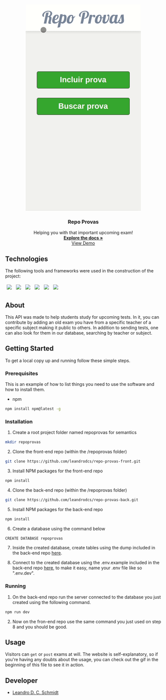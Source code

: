 <br />
<p align="center">
  <a href="https://github.com/leandrodcs/repo-provas-front">
    <img src="./src/assets/repoprovas.gif" alt="gif" width="auto" height="auto">
  </a>

  <h3 align="center">Repo Provas</h3>

  <p align="center">
    Helping you with that important upcoming exam!
    <br />
    <a href="https://github.com/leandrodcs/repo-provas-front"><strong>Explore the docs »</strong></a>
    <br />
    <a href="https://repo-provas-front-chi.vercel.app/">View Demo</a>
    <br />
  </p>
</p>

## Technologies

The following tools and frameworks were used in the construction of the project:
<p>
  <img style='margin: 5px;' src='https://img.shields.io/badge/React-20232A?style=for-the-badge&logo=react&logoColor=61DAFB'>
  <img style='margin: 5px;' src='https://img.shields.io/badge/axios%20-%2320232a.svg?&style=for-the-badge&color=informational'>
  <img style='margin: 5px;' src="https://img.shields.io/badge/React_Router-CA4245?style=for-the-badge&logo=react-router&logoColor=white"/>
  <img style='margin: 5px;' src='https://img.shields.io/badge/react-icons%20-%2320232a.svg?&style=for-the-badge&color=f28dc7&logo=react-icons&logoColor=%2361DAFB'>
  <img style='margin: 5px;' src='https://img.shields.io/badge/styled--components-DB7093?style=for-the-badge&logo=styled-components&logoColor=white'>
  <img style='margin: 5px;' src='https://img.shields.io/badge/Vercel-000000?style=for-the-badge&logo=vercel&logoColor=white'>
</p>

## About

This API was made to help students study for upcoming tests. In it, you can contribute by adding an old exam you have from a specific teacher of a specific subject making it public to others. In addition to sending tests, one can also look for them in our database, searching by teacher or subject.

## Getting Started

To get a local copy up and running follow these simple steps.

### Prerequisites

This is an example of how to list things you need to use the software and how to install them.
* npm
```sh
npm install npm@latest -g
```

### Installation

1. Create a root project folder named repoprovas for semantics
```sh
mkdir repoprovas
```
2. Clone the front-end repo (within the /repoprovas folder)
```sh
git clone https://github.com/leandrodcs/repo-provas-front.git
```
3. Install NPM packages for the front-end repo
```sh
npm install
```
4. Clone the back-end repo (within the /repoprovas folder)
```sh
git clone https://github.com/leandrodcs/repo-provas-back.git
```
5. Install NPM packages for the back-end repo
```sh
npm install
```
6. Create a database using the command below
```sh
CREATE DATABASE repoprovas
```
7. Inside the created database, create tables using the dump included in the back-end repo <a href="https://github.com/leandrodcs/repo-provas-back/blob/main/dump.sql">here</a>.

8. Connect to the created database using the .env.example included in the back-end repo <a href="https://github.com/leandrodcs/repo-provas-back/blob/main/.env.example">here</a>, to make it easy, name your .env file like so ".env.dev".

### Running

1. On the back-end repo run the server connected to the database you just created using the following command.
```sh
npm run dev
```
2. Now on the fron-end repo use the same command you just used on step 8 and you should be good.

## Usage

Visitors can `get` or `post` exams at will. The website is self-explanatory, so if you're having any doubts about the usage, you can check out the gif in the beginning of this file to see it in action.

<!-- Developer -->
## Developer

* [Leandro D. C. Schmidt ](https://github.com/leandrodcs)